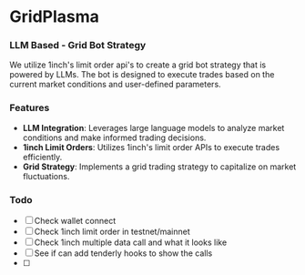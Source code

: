 # GridPlasma

### LLM Based - Grid Bot Strategy
We utilize 1inch's limit order api's to create a grid bot strategy that is powered by LLMs. The bot is designed to execute trades based on the current market conditions and user-defined parameters.   

### Features
- **LLM Integration**: Leverages large language models to analyze market conditions and make informed
    trading decisions.
- **1inch Limit Orders**: Utilizes 1inch's limit order APIs to execute trades efficiently.
- **Grid Strategy**: Implements a grid trading strategy to capitalize on market fluctuations.


### Todo
- [ ] Check wallet connect
- [ ] Check 1inch limit order in testnet/mainnet
- [ ] Check 1inch multiple data call and what it looks like
- [ ] See if can add tenderly hooks to show the calls
- [ ] 